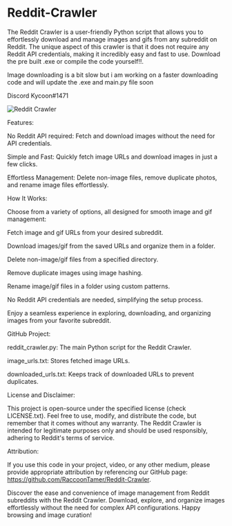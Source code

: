 # Reddit-Crawler
The Reddit Crawler is a user-friendly Python script that allows you to effortlessly download and manage images and gifs from any subreddit on Reddit. The unique aspect of this crawler is that it does not require any Reddit API credentials, making it incredibly easy and fast to use. Download the pre built .exe or compile the code yourself!!.

Image downloading is a bit slow but i am working on a faster downloading code and will update the .exe and main.py file soon

Discord Kycoon#1471

![Reddit Crawler](https://github.com/RaccoonTamer/Reddit-Crawler/assets/133187979/897a9697-b93a-4a6c-88ea-8d8005651b77)

Features:

No Reddit API required: Fetch and download images without the need for API credentials.

Simple and Fast: Quickly fetch image URLs and download images in just a few clicks.

Effortless Management: Delete non-image files, remove duplicate photos, and rename image files effortlessly.

How It Works:

Choose from a variety of options, all designed for smooth image and gif management:

Fetch image and gif URLs from your desired subreddit.

Download images/gif from the saved URLs and organize them in a folder.

Delete non-image/gif files from a specified directory.

Remove duplicate images using image hashing.

Rename image/gif files in a folder using custom patterns.

No Reddit API credentials are needed, simplifying the setup process.

Enjoy a seamless experience in exploring, downloading, and organizing images from your favorite subreddit.

GitHub Project:

reddit_crawler.py: The main Python script for the Reddit Crawler.

image_urls.txt: Stores fetched image URLs.

downloaded_urls.txt: Keeps track of downloaded URLs to prevent duplicates.

License and Disclaimer:

This project is open-source under the specified license (check LICENSE.txt). Feel free to use, modify, and distribute the code, but remember that it comes without any warranty. The Reddit Crawler is intended for legitimate purposes only and should be used responsibly, adhering to Reddit's terms of service.


Attribution:

If you use this code in your project, video, or any other medium, please provide appropriate attribution by referencing our GitHub page: https://github.com/RaccoonTamer/Reddit-Crawler.

Discover the ease and convenience of image management from Reddit subreddits with the Reddit Crawler. Download, explore, and organize images effortlessly without the need for complex API configurations. Happy browsing and image curation!
